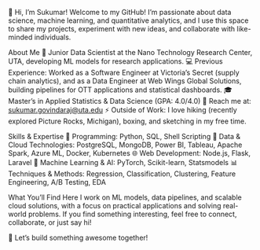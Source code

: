 👋 Hi, I’m Sukumar!
Welcome to my GitHub! I’m passionate about data science, machine learning, and quantitative analytics, and I use this space to share my projects, experiment with new ideas, and collaborate with like-minded individuals.

About Me
🌱 Junior Data Scientist at the Nano Technology Research Center, UTA, developing ML models for research applications.
💻 Previous Experience: Worked as a Software Engineer at Victoria’s Secret (supply chain analytics), and as a Data Engineer at Web Wings Global Solutions, building pipelines for OTT applications and statistical dashboards.
🎓 Master’s in Applied Statistics & Data Science (GPA: 4.0/4.0)
📩 Reach me at: sukumar.govindaraj@uta.edu
⚡ Outside of Work: I love hiking (recently explored Picture Rocks, Michigan), boxing, and sketching in my free time.

Skills & Expertise
🚀 Programming: Python, SQL, Shell Scripting
🔧 Data & Cloud Technologies: PostgreSQL, MongoDB, Power BI, Tableau, Apache Spark, Azure ML, Docker, Kubernetes
🌐 Web Development: Node.js, Flask, Laravel
🧠 Machine Learning & AI: PyTorch, Scikit-learn, Statsmodels
📊 Techniques & Methods: Regression, Classification, Clustering, Feature Engineering, A/B Testing, EDA

What You’ll Find Here
I work on ML models, data pipelines, and scalable cloud solutions, with a focus on practical applications and solving real-world problems. If you find something interesting, feel free to connect, collaborate, or just say hi!

🚀 Let’s build something awesome together!
